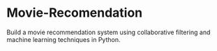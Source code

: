 # Movie-Recomendation
Build a movie recommendation system using collaborative filtering and machine learning techniques in Python.
